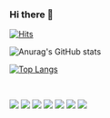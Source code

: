 ### Hi there 👾

<!--
**z1zonemoi/z1zonemoi** is a ✨ _special_ ✨ repository because its `README.md` (this file) appears on your GitHub profile.

Here are some ideas to get you started:

- 🔭 I’m currently working on ...
- 🌱 I’m currently learning ...
- 👯 I’m looking to collaborate on ...
- 🤔 I’m looking for help with ...
- 💬 Ask me about ...
- 📫 How to reach me: ...
- 😄 Pronouns: ...
- ⚡ Fun fact: ...
-->

[![Hits](https://hits.seeyoufarm.com/api/count/incr/badge.svg?url=https%3A%2F%2Fgithub.com%2Fz1zonemoi&count_bg=%234B4B4B&title_bg=%23212121&icon=github.svg&icon_color=%23E7E7E7&title=hits&edge_flat=false)](https://hits.seeyoufarm.com)
<!--
[![Solved.ac
프로필](http://mazassumnida.wtf/api/v2/generate_badge?boj=zizonemoi)](https://solved.ac/zizonemoi)

<img src="http://mazandi.herokuapp.com/api?handle=zizonemoi&theme=warm"/>
-->
![Anurag's GitHub stats](https://github-readme-stats.vercel.app/api?username=z1zonemoi&show_icons=true&theme=graywhite)

[![Top Langs](https://github-readme-stats.vercel.app/api/top-langs/?username=z1zonemoi&layout=compact)](https://github.com/anuraghazra/github-readme-stats)

<br/>

<img src="https://img.shields.io/badge/React-222222?style=flat-square&logo=React&logoColor=61DAFB"/> <img src="https://img.shields.io/badge/JavaScript-222222?style=flat-square&logo=JavaScript&logoColor=F7DF1E"/> <img src="https://img.shields.io/badge/HTML5-222222?style=flat-square&logo=HTML5&logoColor=E34F26"/> <img src="https://img.shields.io/badge/CSS3-222222?style=flat-square&logo=CSS3&logoColor=1572B6"/> <img src="https://img.shields.io/badge/StyledComponents-222222?style=flat-square&logo=styled-components&logoColor=DB7093"/> <img src="https://img.shields.io/badge/Notion-222222?style=flat-square&logo=Notion&logoColor=f9f9f9"/> <img src="https://img.shields.io/badge/Git-222222?style=flat-square&logo=Git&logoColor=F05032"/>




